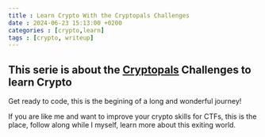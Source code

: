 ```yaml
---
title : Learn Crypto With the Cryptopals Challenges
date : 2024-06-23 15:13:00 +0200
categories : [crypto,learn]
tags : [crypto, writeup]
---
```



## This serie is about the [Cryptopals](https://cryptopals.com/) Challenges to learn Crypto

Get ready to code, this is the begining of a long and wonderful journey!


If you are like me and want to improve your crypto skills for CTFs, this is the place, follow along while I myself, learn more about this exiting world.

